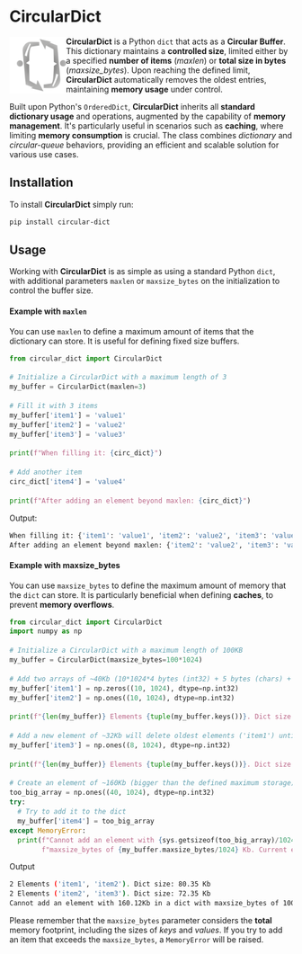 # CircularDict
<img alt="CircularDict" title="CircularDict" src="https://raw.githubusercontent.com/Eric-Canas/CircularDict/main/resources/logo.png" width="20%" align="left"> **CircularDict** is a Python `dict` that acts as a **Circular Buffer**. This dictionary maintains a **controlled size**, limited either by a specified **number of items** (_maxlen_) or **total size in bytes** (_maxsize_bytes_). Upon reaching the defined limit, **CircularDict** automatically removes the oldest entries, maintaining **memory usage** under control.

Built upon Python's `OrderedDict`, **CircularDict** inherits all **standard dictionary usage** and operations, augmented by the capability of **memory management**. It's particularly useful in scenarios such as **caching**, where limiting **memory consumption** is crucial. The class combines _dictionary_ and _circular-queue_ behaviors, providing an efficient and scalable solution for various use cases.

## Installation

To install **CircularDict** simply run:

```bash
pip install circular-dict
```

## Usage

Working with **CircularDict** is as simple as using a standard Python `dict`, with additional parameters `maxlen` or `maxsize_bytes` on the initialization to control the buffer size. 

#### Example with `maxlen`
You can use `maxlen` to define a maximum amount of items that the dictionary can store. It is useful for defining fixed size buffers.

```python
from circular_dict import CircularDict

# Initialize a CircularDict with a maximum length of 3
my_buffer = CircularDict(maxlen=3)

# Fill it with 3 items
my_buffer['item1'] = 'value1'
my_buffer['item2'] = 'value2'
my_buffer['item3'] = 'value3'

print(f"When filling it: {circ_dict}")

# Add another item
circ_dict['item4'] = 'value4'

print(f"After adding an element beyond maxlen: {circ_dict}")
```

Output:
```bash
When filling it: {'item1': 'value1', 'item2': 'value2', 'item3': 'value3'}
After adding an element beyond maxlen: {'item2': 'value2', 'item3': 'value3', 'item4': 'value4'}
```

#### Example with maxsize_bytes
You can use `maxsize_bytes` to define the maximum amount of memory that the `dict` can store. It is particularly beneficial when defining **caches**, to prevent **memory overflows**.

```python
from circular_dict import CircularDict
import numpy as np

# Initialize a CircularDict with a maximum length of 100KB
my_buffer = CircularDict(maxsize_bytes=100*1024)

# Add two arrays of ~40Kb (10*1024*4 bytes (int32) + 5 bytes (chars) + 100 bytes (numpy structure) + 50 bytes (str structure))
my_buffer['item1'] = np.zeros((10, 1024), dtype=np.int32)
my_buffer['item2'] = np.ones((10, 1024), dtype=np.int32)

print(f"{len(my_buffer)} Elements {tuple(my_buffer.keys())}. Dict size: {my_buffer.current_size/1024} Kb")

# Add a new element of ~32Kb will delete oldest elements ('item1') until fitting in the `dict`.
my_buffer['item3'] = np.ones((8, 1024), dtype=np.int32)

print(f"{len(my_buffer)} Elements {tuple(my_buffer.keys())}. Dict size: {my_buffer.current_size/1024} Kb")

# Create an element of ~160Kb (bigger than the defined maximum storage) to trigger a MemoryError
too_big_array = np.ones((40, 1024), dtype=np.int32)
try:
  # Try to add it to the dict
  my_buffer['item4'] = too_big_array
except MemoryError:
  print(f"Cannot add an element with {sys.getsizeof(too_big_array)/1024}Kb in a dict with"\
        f"maxsize_bytes of {my_buffer.maxsize_bytes/1024} Kb. Current elements {tuple(my_buffer.keys())}")
```

Output

```bash
2 Elements ('item1', 'item2'). Dict size: 80.35 Kb
2 Elements ('item2', 'item3'). Dict size: 72.35 Kb
Cannot add an element with 160.12Kb in a dict with maxsize_bytes of 100.0 Kb. Current elements ('item2', 'item3')
```

Please remember that the `maxsize_bytes` parameter considers the **total** memory footprint, including the sizes of _keys_ and _values_. If you try to add an item that exceeds the `maxsize_bytes`, a `MemoryError` will be raised.
